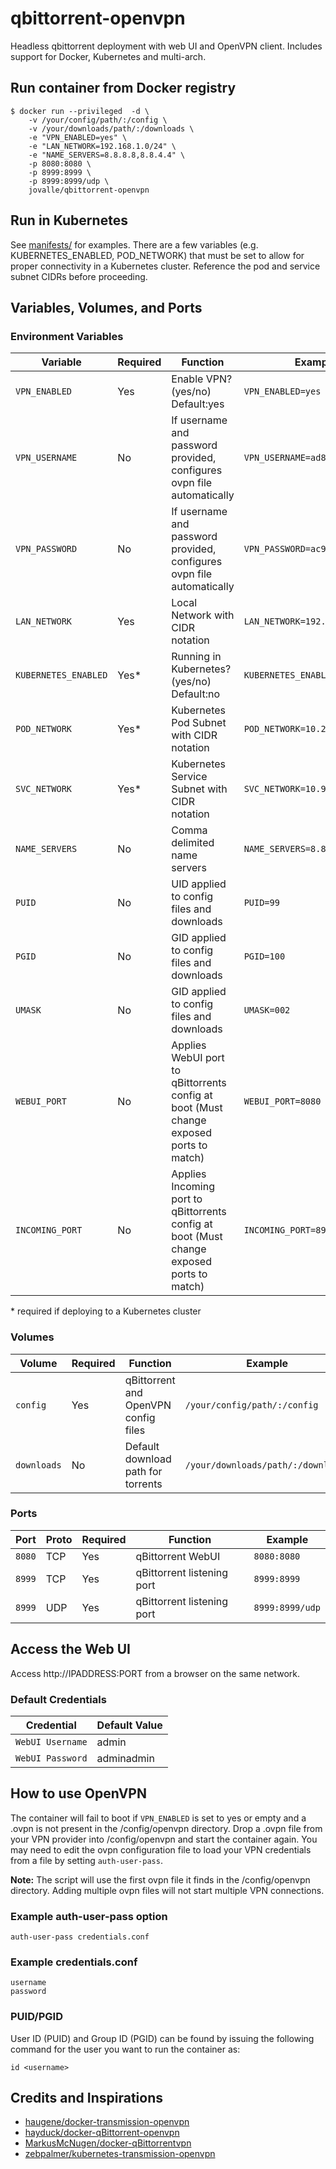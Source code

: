 # qbittorrent-openvpn
Headless qbittorrent deployment with web UI and OpenVPN client. Includes support for Docker, Kubernetes and multi-arch.

## Run container from Docker registry
```
$ docker run --privileged  -d \
    -v /your/config/path/:/config \
    -v /your/downloads/path/:/downloads \
    -e "VPN_ENABLED=yes" \
    -e "LAN_NETWORK=192.168.1.0/24" \
    -e "NAME_SERVERS=8.8.8.8,8.8.4.4" \
    -p 8080:8080 \
    -p 8999:8999 \
    -p 8999:8999/udp \
    jovalle/qbittorrent-openvpn
```

## Run in Kubernetes
See [manifests/](manifests/) for examples. There are a few variables (e.g. KUBERNETES_ENABLED, POD_NETWORK) that must be set to allow for proper connectivity in a Kubernetes cluster. Reference the pod and service subnet CIDRs before proceeding.

## Variables, Volumes, and Ports

### Environment Variables
| Variable | Required | Function | Example |
|----------|----------|----------|----------|
|`VPN_ENABLED`| Yes | Enable VPN? (yes/no) Default:yes|`VPN_ENABLED=yes`|
|`VPN_USERNAME`| No | If username and password provided, configures ovpn file automatically |`VPN_USERNAME=ad8f64c02a2de`|
|`VPN_PASSWORD`| No | If username and password provided, configures ovpn file automatically |`VPN_PASSWORD=ac98df79ed7fb`|
|`LAN_NETWORK`| Yes | Local Network with CIDR notation |`LAN_NETWORK=192.168.1.0/24`|
|`KUBERNETES_ENABLED`| Yes* | Running in Kubernetes? (yes/no) Default:no|`KUBERNETES_ENABLED=yes`|
|`POD_NETWORK`| Yes* | Kubernetes Pod Subnet with CIDR notation |`POD_NETWORK=10.244.0.0/16`|
|`SVC_NETWORK`| Yes* | Kubernetes Service Subnet with CIDR notation |`SVC_NETWORK=10.96.0.0/16`|
|`NAME_SERVERS`| No | Comma delimited name servers |`NAME_SERVERS=8.8.8.8,8.8.4.4`|
|`PUID`| No | UID applied to config files and downloads |`PUID=99`|
|`PGID`| No | GID applied to config files and downloads |`PGID=100`|
|`UMASK`| No | GID applied to config files and downloads |`UMASK=002`|
|`WEBUI_PORT`| No | Applies WebUI port to qBittorrents config at boot (Must change exposed ports to match)  |`WEBUI_PORT=8080`|
|`INCOMING_PORT`| No | Applies Incoming port to qBittorrents config at boot (Must change exposed ports to match) |`INCOMING_PORT=8999`|

\* required if deploying to a Kubernetes cluster

### Volumes
| Volume | Required | Function | Example |
|----------|----------|----------|----------|
| `config` | Yes | qBittorrent and OpenVPN config files | `/your/config/path/:/config`|
| `downloads` | No | Default download path for torrents | `/your/downloads/path/:/downloads`|

### Ports
| Port | Proto | Required | Function | Example |
|----------|----------|----------|----------|----------|
| `8080` | TCP | Yes | qBittorrent WebUI | `8080:8080`|
| `8999` | TCP | Yes | qBittorrent listening port | `8999:8999`|
| `8999` | UDP | Yes | qBittorrent listening port | `8999:8999/udp`|

## Access the Web UI
Access http://IPADDRESS:PORT from a browser on the same network.

### Default Credentials
| Credential | Default Value |
|----------|----------|
|`WebUI Username`| admin |
|`WebUI Password`| adminadmin |

## How to use OpenVPN
The container will fail to boot if `VPN_ENABLED` is set to yes or empty and a .ovpn is not present in the /config/openvpn directory. Drop a .ovpn file from your VPN provider into /config/openvpn and start the container again. You may need to edit the ovpn configuration file to load your VPN credentials from a file by setting `auth-user-pass`.

**Note:** The script will use the first ovpn file it finds in the /config/openvpn directory. Adding multiple ovpn files will not start multiple VPN connections.

### Example auth-user-pass option
`auth-user-pass credentials.conf`

### Example credentials.conf
```
username
password
```

### PUID/PGID
User ID (PUID) and Group ID (PGID) can be found by issuing the following command for the user you want to run the container as:

```
id <username>
```

## Credits and Inspirations
- [haugene/docker-transmission-openvpn](https://github.com/haugene/docker-transmission-openvpn)
- [hayduck/docker-qBittorrent-openvpn](https://github.com/hayduck/docker-qBittorrent-openvpn)
- [MarkusMcNugen/docker-qBittorrentvpn](https://github.com/MarkusMcNugen/docker-qBittorrentvpn)
- [zebpalmer/kubernetes-transmission-openvpn](https://github.com/zebpalmer/kubernetes-transmission-openvpn)